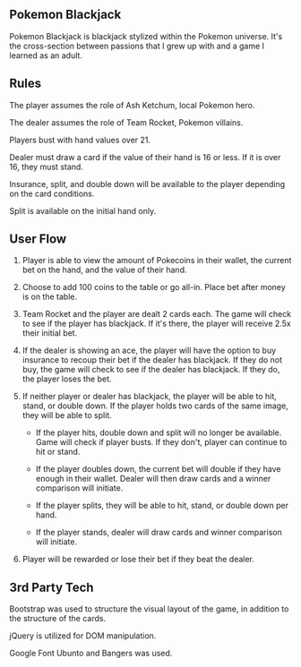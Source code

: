 ## Pokemon Blackjack

Pokemon Blackjack is blackjack stylized within the Pokemon universe. It's the cross-section between passions that I grew up with and a game I learned as an adult.

## Rules

The player assumes the role of Ash Ketchum, local Pokemon hero.

The dealer assumes the role of Team Rocket, Pokemon villains.

Players bust with hand values over 21.

Dealer must draw a card if the value of their hand is 16 or less. If it is over 16, they must stand.

Insurance, split, and double down will be available to the player depending on the card conditions.

Split is available on the initial hand only.

## User Flow

1. Player is able to view the amount of Pokecoins in their wallet, the current bet on the hand, and the value of their hand.

2. Choose to add 100 coins to the table or go all-in. Place bet after money is on the table.

3. Team Rocket and the player are dealt 2 cards each. The game will check to see if the player has blackjack. If it's there, the player will receive 2.5x their initial bet.

4. If the dealer is showing an ace, the player will have the option to buy insurance to recoup their bet if the dealer has blackjack. If they do not buy, the game will check to see if the dealer has blackjack. If they do, the player loses the bet.

5. If neither player or dealer has blackjack, the player will be able to hit, stand, or double down. If the player holds two cards of the same image, they will be able to split.

    - If the player hits, double down and split will no longer be available. Game will check if player busts. If they don't, player can continue to hit or stand.

    - If the player doubles down, the current bet will double if they have enough in their wallet. Dealer will then draw cards and a winner comparison will initiate.

    - If the player splits, they will be able to hit, stand, or double down per hand.

    - If the player stands, dealer will draw cards and winner comparison will initiate.

6. Player will be rewarded or lose their bet if they beat the dealer.


## 3rd Party Tech

Bootstrap was used to structure the visual layout of the game, in addition to the structure of the cards.

jQuery is utilized for DOM manipulation.

Google Font Ubunto and Bangers was used.